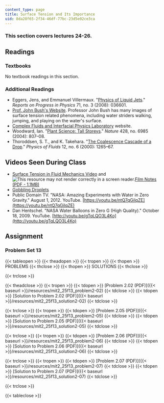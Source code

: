 ```yaml
---
content_type: page
title: Surface Tension and Its Importance
uid: 8da28f65-2f34-46df-77bc-23d5e02ce3ca
---
```


### This section covers lectures 24-26.

Readings
--------

### Textbooks

No textbook readings in this section.

### Additional Readings

*   Eggers, Jens, and Emmanuel Villermaux. "[Physics of Liquid Jets](https://iopscience.iop.org/article/10.1088/0034-4885/71/3/036601/pdf)." _Reports on Progress in Physics_ 71, no. 3 (2008): 036601.
*   [Prof. John Bush's Website](http://www-math.mit.edu/~bush/fish.htm). Professor John Bush has many images of surface tension related phenomena, including water striders walking, jumping, and playing on the water's surface.
*   [Complex Fluids and Interfacial Physics Laboratory](http://www.seas.ucla.edu/cfip/) website.
*   Woodward, Ian. "[Plant Science: Tall Storeys](http://dx.doi.org/10.1038/428807a)." _Nature_ 428, no. 6985 (2004): 807–08.
*   Thoroddsen, S. T., and K. Takehara. "[The Coalescence Cascade of a Drop](http://dx.doi.org/10.1063/1.870380)." _Physics of Fluids_ 12, no. 6 (2000): 1265–67.

Videos Seen During Class
------------------------

*   [Surface Tension in Fluid Mechanics Video](https://youtu.be/MUlmkSnrAzM) and ![This resource may not render correctly in a screen reader.](/images/inacessible.gif)[Film Notes (PDF - 1.1MB)](http://web.mit.edu/hml/ncfmf/04STFM.pdf)
*   [Gobbling Droplets](http://web.mit.edu/nnf/people/jbico/Research.html#gobbling)
*   Public Domain TV. "NASA: Amazing Experiments with Water in Zero Gravity." August 1, 2012. YouTube. [https://youtu.be/ntQ7qGilqZE](https://youtu.be/ntQ7qGilqZE)
*   Dan Hentschel. "NASA Water Balloons in Zero G (High Quality)." October 18, 2009. YouTube. [http://youtu.be/gTqLQO3L4Ko](http://youtu.be/gTqLQO3L4Ko)

Assignment
----------

### Problem Set 13

{{< tableopen >}}
{{< theadopen >}}
{{< tropen >}}
{{< thopen >}}
PROBLEMS
{{< thclose >}}
{{< thopen >}}
SOLUTIONS
{{< thclose >}}

{{< trclose >}}

{{< theadclose >}}
{{< tropen >}}
{{< tdopen >}}
[Problem 2.02 (PDF)]({{< baseurl >}}/resources/mit2_25f13_problem2-02)
{{< tdclose >}}
{{< tdopen >}}
[Solution to Problem 2.02 (PDF)]({{< baseurl >}}/resources/mit2_25f13_solution2-02)
{{< tdclose >}}

{{< trclose >}}
{{< tropen >}}
{{< tdopen >}}
[Problem 2.05 (PDF)]({{< baseurl >}}/resources/mit2_25f13_problem2-05)
{{< tdclose >}}
{{< tdopen >}}
[Solution to Problem 2.05 (PDF)]({{< baseurl >}}/resources/mit2_25f13_solution2-05)
{{< tdclose >}}

{{< trclose >}}
{{< tropen >}}
{{< tdopen >}}
[Problem 2.06 (PDF)]({{< baseurl >}}/resources/mit2_25f13_problem2-06)
{{< tdclose >}}
{{< tdopen >}}
[Solution to Problem 2.06 (PDF)]({{< baseurl >}}/resources/mit2_25f13_solution2-06)
{{< tdclose >}}

{{< trclose >}}
{{< tropen >}}
{{< tdopen >}}
[Problem 2.07 (PDF)]({{< baseurl >}}/resources/mit2_25f13_problem2-07)
{{< tdclose >}}
{{< tdopen >}}
[Solution to Problem 2.07 (PDF)]({{< baseurl >}}/resources/mit2_25f13_solution2-07)
{{< tdclose >}}

{{< trclose >}}

{{< tableclose >}}